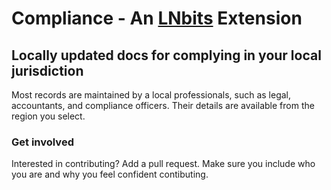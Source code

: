 
# Compliance - An [LNbits](https://github.com/lnbits/lnbits) Extension

## Locally updated docs for complying in your local jurisdiction

Most records are maintained by a local professionals, such as legal, accountants, and compliance officers. Their details are available from the region you select.

### Get involved
Interested in contributing? Add a pull request. Make sure you include who you are and why you feel confident contibuting.